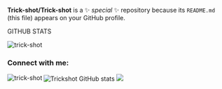 
**Trick-shot/Trick-shot** is a ✨ _special_ ✨ repository because its `README.md` (this file) appears on your GitHub profile.

GITHUB STATS
<p align="left"> <img src="https://komarev.com/ghpvc/?username=trick-shot&label=Profile%20views&color=0e75b6&style=flat" alt="trick-shot" /> </p>

<h3 align="left">Connect with me:</h3>
<p align="left">
</p>

<p><img align="left" src="https://github-readme-stats.vercel.app/api/top-langs?username=trick-shot&show_icons=true&locale=en&layout=compact" alt="trick-shot" /></p>

![Trickshot GitHub stats](https://github-readme-stats.vercel.app/api?username=Trick-shot&show_icons=true&theme=tokyonight)
<picture>
  <source
    srcset="https://github-readme-stats.vercel.app/api?username=Trick-shot&show_icons=true&theme=dark"
    media="(prefers-color-scheme: dark)"
  />
  <source
    srcset="https://github-readme-stats.vercel.app/api?username=anuraghazra&show_icons=true"
    media="(prefers-color-scheme: dark), (prefers-color-scheme: tokyonight)"
  />
  <img src="https://github-readme-stats.vercel.app/api?username=Trick-shot&show_icons=true" />
</picture>
